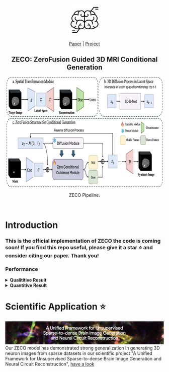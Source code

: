 

&nbsp;

<div align="center">

<p align="center"> <img src="assets/mri.png" width="100px"> </p>

[Paper](https://arxiv.org/pdf/2503.18246) | [Project](https://brack-wang.github.io/ZECO_web/) 

<h2> ZECO: ZeroFusion Guided 3D MRI Conditional Generation </h2> 

<img src="assets/pipeline.jpg" style="height:350px" /> 
<!-- <img src="assets/compare.gif" style="height:350px" />  -->

ZECO Pipeline.

</div>


&nbsp;


# Introduction

### This is the official implementation of ZECO the code is coming soon! If you find this repo useful, please give it a star ⭐ and consider citing our paper. Thank you!


### Performance

<details close>
<summary><b>Qualititive Result</b></summary>

<img src="./assets/compare.gif" width="600" alt="compare">


</details>


<details close>
<summary><b>Quantitive Result</b></summary>

![table](./assets/table.jpg)


</details>

# Scientific Application ⭐
![table](./assets/project.jpg)
Our ZECO model has demonstrated strong generalization in generating 3D neuron images from sparse datasets in our scientific project "A Unified Framework for Unsupervised Sparse-to-dense Brain Image Generation and Neural Circuit Reconstruction", [have a look](https://brack-wang.github.io/brainbow_webpage/generative_model.html)
